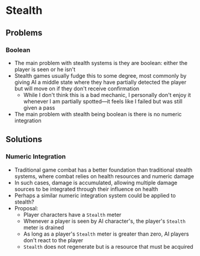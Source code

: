 # Stealth

## Problems

### Boolean

* The main problem with stealth systems is they are boolean: either the player is seen or he isn't
* Stealth games usually fudge this to some degree, most commonly by giving AI a middle state where they have partially detected the player but will move on if they don't receive confirmation
  * While I don't think this is a bad mechanic, I personally don't enjoy it whenever I am partially spotted—it feels like I failed but was still given a pass
* The main problem with stealth being boolean is there is no numeric integration

## Solutions

### Numeric Integration

* Traditional game combat has a better foundation than traditional stealth systems, where combat relies on health resources and numeric damage
* In such cases, damage is accumulated, allowing multiple damage sources to be integrated through their influence on health
* Perhaps a similar numeric integration system could be applied to stealth?
* Proposal:
  * Player characters have a `Stealth` meter
  * Whenever a player is seen by AI character's, the player's `Stealth` meter is drained
  * As long as a player's `Stealth` meter is greater than zero, AI players don't react to the player
  * `Stealth` does not regenerate but is a resource that must be acquired